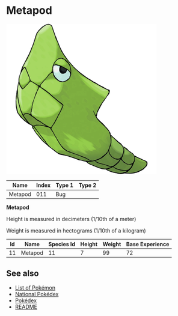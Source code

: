# Metapod


![Metapod](images/011.png)

| **Name** | **Index** | **Type 1** | **Type 2** |
|----|----|----|----|
| Metapod | 011 | Bug  |  |

**Metapod** 


Height is measured in decimeters (1/10th of a meter)

Weight is measured in hectograms (1/10th of a kilogram)

| **Id** | **Name** | **Species Id** | **Height** | **Weight** | **Base Experience** |
|--------|----------|----------------|------------|------------|---------------------|
| 11 | Metapod | 11 | 7 | 99 | 72 |


## See also

- [List of Pokémon](../pokemon.md)
- [National Pokédex](../national_pokedex.md)
- [Pokédex](../pokedex.md)
- [README](../README.md)
